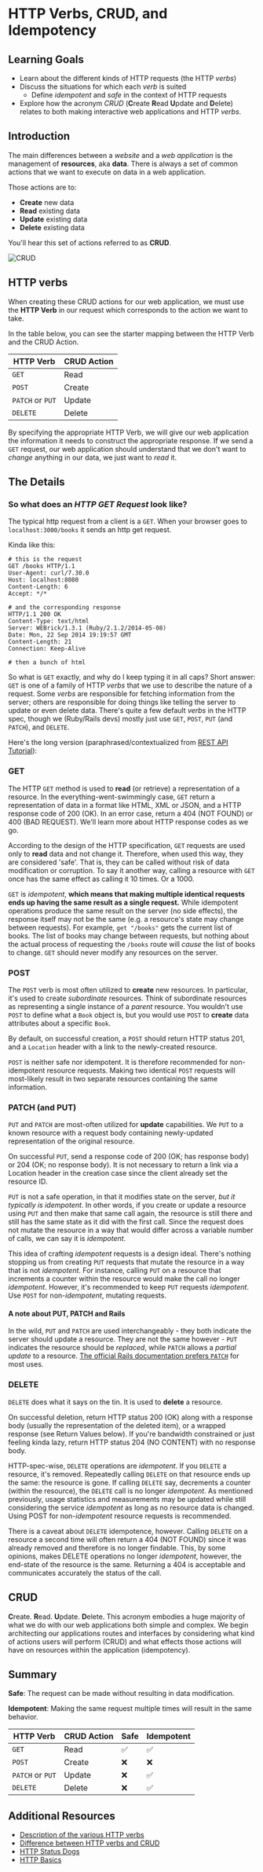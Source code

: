 # HTTP Verbs, CRUD, and Idempotency
## Learning Goals
- Learn about the different kinds of HTTP requests (the HTTP _verbs_)
- Discuss the situations for which each _verb_ is suited
  - Define _idempotent_ and _safe_ in the context of HTTP requests
- Explore how the acronym _CRUD_ (**C**reate **R**ead **U**pdate and **D**elete) relates to both making interactive web applications and HTTP _verbs_.



## Introduction
The main differences between a _website_ and a _web application_ is the management of **resources**, aka **data**. There is always a set of common actions that we want to execute on data in a web application.

Those actions are to:
- **Create** new data
- **Read** existing data
- **Update** existing data
- **Delete** existing data

You'll hear this set of actions referred to as **CRUD**.

![CRUD](images/CRUD.png)

## HTTP verbs
When creating these CRUD actions for our web application, we must use the **HTTP Verb** in our request which corresponds to the action we want to take.

In the table below, you can see the starter mapping between the HTTP Verb and the CRUD Action.

| HTTP Verb | CRUD Action |
|-----------|-------------|
| `GET`     | Read        |
| `POST`    | Create      |
| `PATCH` or `PUT` | Update|
| `DELETE`  | Delete      |

By specifying the appropriate HTTP Verb, we will give our web application the information it needs to construct the appropriate response. If we send a `GET` request, our web application should understand that we don't want to _change_ anything in our data, we just want to _read_ it.


## The Details
### So what does an _HTTP GET Request_ look like?

The typical http request from a client is a `GET`.  When your browser goes to `localhost:3000/books` it sends an http get request.

Kinda like this:

```
# this is the request
GET /books HTTP/1.1
User-Agent: curl/7.30.0
Host: localhost:8080
Content-Length: 6
Accept: */*
```

```
# and the corresponding response
HTTP/1.1 200 OK
Content-Type: text/html
Server: WEBrick/1.3.1 (Ruby/2.1.2/2014-05-08)
Date: Mon, 22 Sep 2014 19:19:57 GMT
Content-Length: 21
Connection: Keep-Alive

# then a bunch of html
```

So what is `GET` exactly, and why do I keep typing it in all caps? Short answer: `GET` is one of a family of HTTP _verbs_ that we use to describe the nature of a request. Some _verbs_ are responsible for fetching information from the server; others are responsible for doing things like telling the server to update or even delete data. There's quite a few default _verbs_ in the HTTP spec, though we (Ruby/Rails devs) mostly just use `GET`, `POST`, `PUT` (and `PATCH`), and `DELETE`.

Here's the long version (paraphrased/contextualized from [REST API Tutorial](http://www.restapitutorial.com/lessons/httpmethods.html)):

### GET
The HTTP `GET` method is used to __read__ (or retrieve) a representation of a resource. In the everything-went-swimmingly case, `GET` return a representation of data in a format like HTML, XML or JSON, and a HTTP response code of 200 (OK). In an error case, return a 404 (NOT FOUND) or 400 (BAD REQUEST). We'll learn more about HTTP response codes as we go.

According to the design of the HTTP specification, `GET` requests are used only to __read__ data and not change it. Therefore, when used this way, they are considered 'safe'. That is, they can be called without risk of data modification or corruption. To say it another way, calling a resource with `GET` once has the same effect as calling it 10 times. Or a 1000.

`GET` is _idempotent_, __which means that making multiple identical requests ends up having the same result as a single request.__ While idempotent operations produce the same result on the server (no side effects), the response itself may not be the same (e.g. a resource's state may change between requests). For example, `get "/books"` gets the current list of books. The list of books may change between requests, but nothing about the actual process of requesting the `/books` route will _cause_ the list of books to change. `GET` should never modify any resources on the server.

### POST
The `POST` verb is most often utilized to __create__ new resources. In particular, it's used to create _subordinate_ resources. Think of subordinate resources as representing a single instance of a _parent_ resource. You wouldn't use `POST` to define what a `Book` object is, but you would use `POST` to __create__ data attributes about a specific `Book`.

By default, on successful creation, a `POST` should return HTTP status 201, and a `Location` header with a link to the newly-created resource.

`POST` is neither safe nor idempotent. It is therefore recommended for non-idempotent resource requests. Making two identical `POST` requests will most-likely result in two separate resources containing the same information.

### PATCH (and PUT)
`PUT` and `PATCH` are most-often utilized for __update__ capabilities. We `PUT` to a known resource with a request body containing newly-updated representation of the original resource.

On successful `PUT`, send a response code of 200 (OK; has response body) or 204 (OK; no response body). It is not necessary to return a link via a Location header in the creation case since the client already set the resource ID.

`PUT` is not a safe operation, in that it modifies state on the server, _but it typically is idempotent_. In other words, if you create or update a resource using `PUT` and then make that same call again, the resource is still there and still has the same state as it did with the first call. Since the request does not mutate the resource in a way that would differ across a variable number of calls, we can say it is _idempotent_.

This idea of crafting _idempotent_ requests is a design ideal. There's nothing stopping us from creating `PUT` requests that mutate the resource in a way that is not _idempotent_. For instance, calling `PUT` on a resource that increments a counter within the resource would make the call no longer _idempotent_. However, it's recommended to keep `PUT` requests _idempotent_. Use `POST` for non-_idempotent_, mutating requests.

#### A note about PUT, PATCH and Rails
In the wild, `PUT` and `PATCH` are used interchangeably - they both indicate the server should update a resource. They are not the same however - `PUT` indicates the resource should be _replaced_, while `PATCH` allows a _partial update_ to a resource. [The official Rails documentation prefers `PATCH`](http://weblog.rubyonrails.org/2012/2/26/edge-rails-patch-is-the-new-primary-http-method-for-updates/) for most uses.

### DELETE
`DELETE` does what it says on the tin. It is used to __delete__ a resource.

On successful deletion, return HTTP status 200 (OK) along with a response body (usually the representation of the deleted item), or a wrapped response (see Return Values below). If you're bandwidth constrained or just feeling kinda lazy, return HTTP status 204 (NO CONTENT) with no response body.

HTTP-spec-wise, `DELETE` operations are _idempotent_. If you `DELETE` a resource, it's removed. Repeatedly calling `DELETE` on that resource ends up the same: the resource is gone. If calling `DELETE` say, decrements a counter (within the resource), the `DELETE` call is no longer _idempotent_. As mentioned previously, usage statistics and measurements may be updated while still considering the service _idempotent_ as long as no resource data is changed. Using POST for non-_idempotent_ resource requests is recommended.

There is a caveat about `DELETE` idempotence, however. Calling `DELETE` on a resource a second time will often return a 404 (NOT FOUND) since it was already removed and therefore is no longer findable. This, by some opinions, makes DELETE operations no longer _idempotent_, however, the end-state of the resource is the same. Returning a 404 is acceptable and communicates accurately the status of the call.

## CRUD
**C**reate. **R**ead. **U**pdate. **D**elete. This acronym embodies a huge majority of what we do with our web applications both simple and complex. We begin architecting our applications routes and interfaces by considering what kind of actions users will perform (CRUD) and what effects those actions will have on resources within the application (idempotency).

## Summary

**Safe**: The request can be made without resulting in data modification.

**Idempotent**: Making the same request multiple times will result in the same behavior.

| HTTP Verb | CRUD Action | Safe | Idempotent |
|-----------|-------------|------|------------|
| `GET`     | Read        | ✅  | ✅        |
| `POST`    | Create      | ❌   | ❌         |
| `PATCH` or `PUT` | Update | ❌ | ✅        |
| `DELETE`  | Delete      | ❌   | ✅        |


## Additional Resources

- [Description of the various HTTP verbs](http://www.restapitutorial.com/lessons/httpmethods.html)
- [Difference between HTTP verbs and CRUD](http://softwareengineering.stackexchange.com/questions/120716/difference-between-rest-and-crud)
- [HTTP Status Dogs](https://httpstatusdogs.com/)
- [HTTP Basics](https://www.ntu.edu.sg/home/ehchua/programming/webprogramming/HTTP_Basics.html)
